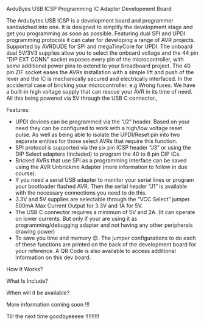ArduByes USB ICSP Programming IC Adapter Development Board

The Ardubytes USB ICSP is a development board and programmer sandwiched into one. It is designed to simplify the development stage and get you programming as soon as possible. Featuring dual SPI and UPDI programming protocols it can cater for developing a range of AVR projects. Supported by AVRDUDE for SPI and megaTinyCore for UPDI. The onboard dual 5V/3V3 supplies allow you to select the onboard voltage and the 44 pin "DIP EXT CONN" socket exposes every pin of the microcontroller, with some additional power pins to extend to your breadboard project. The 40 pin ZIF socket eases the AVRs installation with a simple lift and push of the lever and the IC is mechanically secured and electrically interfaced. In the accidental case of bricking your microcontroller. e.g Wrong fuses. We have a built-in high voltage supply that can rescue your AVR in its time of need. All this being powered via 5V through the USB C connector.,


Features:
-	UPDI devices can be programmed via the “J2” header. Based on your need they can be configured to work with a high/low voltage reset pulse. As well as being able to isolate the UPDI/Reset pin into two separate entities for those select AVRs that require this function.
-	SPI protocol is supported via the six pin ICSP header “J3” or using the DIP Select adapters (Included) to program the 40 to 8 pin DIP ICs. 
- Bricked AVRs that use SPI as a programming interface can be saved using the AVR Unbrickme Adapter (more information to follow in due course).
-	If you need a serial USB adapter to monitor your serial lines or program your bootloader flashed AVR. Then the serial header “J1” is available with the necessary connections you need to do this.
-	3.3V and 5V supplies are selectable through the “VCC Select” jumper. 500mA Max Current Output for 3.3V and 1A for 5V.
- The USB C connector requires a minimum of 5V and 2A. (It can operate on lower currents. But only if your are using it as programming/debugging adapter and not having any other peripherals drawing power)
-	To save you time and memory 😊. The jumper configurations to do each of these functions are printed on the back of the development board for your reference. A QR Code is also available to access additional information on this dev board.

How It Works?

What Is Include?

When will it be available?

More information coming soon !!! 

Till the next time goodbyeeeee !!!!!!!!!
